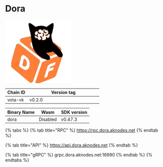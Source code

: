 # Dora

![](../.gitbook/assets/vfr-removebg-preview.png)

<table><thead><tr><th>Chain ID</th><th width="218.33333333333331">Version tag</th></tr></thead><tbody><tr><td>vota-vk</td><td>v0.2.0</td></tr></tbody></table>



| Binary Name | Wasm     | SDK version |
| ----------- | -------- | ----------- |
| dora        | Disabled | v0.47.3     |

{% tabs %}
{% tab title="RPC" %}
https://rpc.dora.aknodes.net
{% endtab %}

{% tab title="API" %}
https://api.dora.aknodes.net
{% endtab %}

{% tab title="gRPC" %}
grpc.dora.aknodes.net:16990
{% endtab %}
{% endtabs %}
